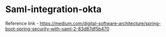 # Saml-integration-okta

Reference link - https://medium.com/digital-software-architecture/spring-boot-spring-security-with-saml-2-83d87df5b470

